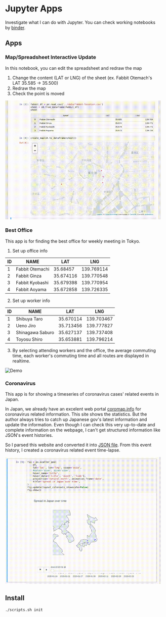 Jupyter Apps
============

Investigate what I can do with Jupyter.
You can check working notebooks by [binder](https://mybinder.org/v2/gh/hamasho/jupyter-apps/master).

## Apps

### Map/Spreadsheet Interactive Update

In this notebook, you can edit the spreadsheet and redraw the map
1. Change the content (LAT or LNG) of the sheet (ex. Fabbit Otemach's LAT 35.585 -> 35.500)
2. Redraw the map
3. Check the point is moved

![Demo](assets/map-spreadsheet-app-example.gif)

### Best Office

This app is for finding the best office for weekly meeting in Tokyo.

1. Set up office info

| ID | NAME            | LAT       | LNG        |
|----|-----------------|-----------|------------|
| 1  | Fabbit Otemachi | 35.68457  | 139.769114 |
| 2  | Fabbit Ginza    | 35.674116 | 139.770548 |
| 3  | Fabbit Kyobashi | 35.679398 | 139.770954 |
| 4  | Fabbit Aoyama   | 35.672858 | 139.726335 |

2. Set up worker info

| ID | NAME             | LAT       | LNG        | 
|----|------------------|-----------|------------| 
| 1  | Shibuya Taro     | 35.670114 | 139.703467 | 
| 2  | Ueno Jiro        | 35.713456 | 139.777827 | 
| 3  | Shinagawa Saburo | 35.627137 | 139.737408 | 
| 4  | Toyosu Shiro     | 35.653881 | 139.796214 | 

3. By selecting attending workers and the office,
   the average commuting time, each worker's commuting time and
   all routes are displayed in realtime.

![Demo](assets/best-office-app-example.gif)

### Coronavirus

This app is for showing a timeseries of coronavirus cases' related events in Japan.

In Japan, we already have an excelent web portal [coromap.info](https://www.coromap.info/)
for coronavirus related information.
This site shows the statistics.
But the author always tries to catch up Japanese gov's latest information
and update the information.
Even though I can check this very up-to-date and complete information on the webpage,
I can't get structured information like JSON's event histories.

So I parsed this website and converted it into [JSON file](coronavirus_app/resources/events.json).
From this event history, I created a coronavirus related event time-lapse.

![Demo](assets/coronavirus-app-example.gif)

## Install

```sh
./scripts.sh init
```

